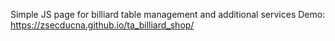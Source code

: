 Simple JS page for billiard table management and additional services
Demo: https://zsecducna.github.io/ta_billiard_shop/

